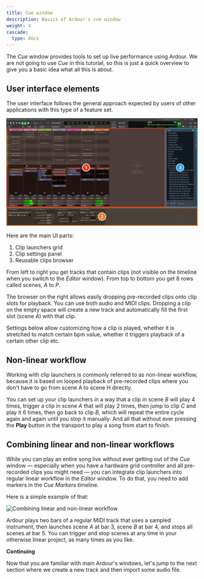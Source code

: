 ```yaml
---
title: Cue window
description: Basics of Ardour's cue window
weight: 4
cascade:
  type: docs
---
```


The _Cue_ window provides tools to set up live performance using Ardour. We are not going to use _Cue_ in this tutorial, so this is just a quick overview to give you a basic idea what all this is about.

## User interface elements

The user interface follows the general approach expected by users of other applications with this type of a feature set.

![Cue window sections](en/ardour7-cue-window-sections.png)

Here are the main UI parts:

1. Clip launchers grid
2. Clip settings panel
3. Reusable clips browser 

From left to right you get tracks that contain clips (not visible on the timeline when you switch to the _Editor_ window). From top to bottom you get 8 rows called scenes, _A_ to _P_.

The browser on the right allows easily dropping pre-recorded clips onto clip slots for playback. You can use both audio and MIDI clips. Dropping a clip on the empty space will create a new track and automatically fill the first slot (scene _A_) with that clip.

Settings below allow customizing how a clip is played, whether it is stretched to match certain bpm value, whether it triggers playback of a certain other clip etc.

## Non-linear workflow

Working with clip launchers is commonly referred to as non-linear workflow, because it is based on looped playback of pre-recorded clips where you don't have to go from scene A to scene H directly.

You can set up your clip launchers in a way that a clip in scene _B_ will play 4 times, trigger a clip in scene _A_ that will play 2 times, then jump to clip _C_ and play it 6 times, then go back to clip _B_, which will repeat the entire cycle again and again until you stop it manually. And all that without ever pressing the **Play** button in the transport to play a song from start to finish.

## Combining linear and non-linear workflows

While you can play an entire song live without ever getting out of the _Cue_ window — especially when you have a hardware grid controller and all pre-recorded clips you might need — you can integrate clip launchers into regular linear workflow in the _Editor_ window. To do that, you need to add markers in the _Cue Markers_ timeline.

Here is a simple example of that:

![Combining linear and non-linear workflow](en/ardour7-linear-and-nonlinear.png)

Ardour plays two bars of a regular MIDI track that uses a sampled instrument, then launches scene _A_ at bar 3, scene _B_ at bar 4, and stops all scenes at bar 5. You can trigger and stop scenes at any time in your otherwise linear project, as many times as you like.

**Continuing**

Now that you are familiar with main Ardour's windows, let's jump to the next section where we create a new track and then import some audio file.
